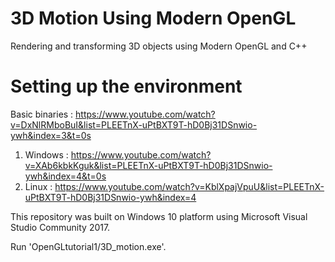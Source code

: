 # 3D Motion Using Modern OpenGL
Rendering and transforming 3D objects using Modern OpenGL and C++

# Setting up the environment
Basic binaries : https://www.youtube.com/watch?v=DxNlRMboBuI&list=PLEETnX-uPtBXT9T-hD0Bj31DSnwio-ywh&index=3&t=0s
1. Windows : https://www.youtube.com/watch?v=XAb6kbkKguk&list=PLEETnX-uPtBXT9T-hD0Bj31DSnwio-ywh&index=4&t=0s
2. Linux : https://www.youtube.com/watch?v=KblXpajVpuU&list=PLEETnX-uPtBXT9T-hD0Bj31DSnwio-ywh&index=4

 This repository was built on Windows 10 platform using Microsoft Visual Studio Community 2017.
 
 Run 'OpenGLtutorial1/3D_motion.exe'.
